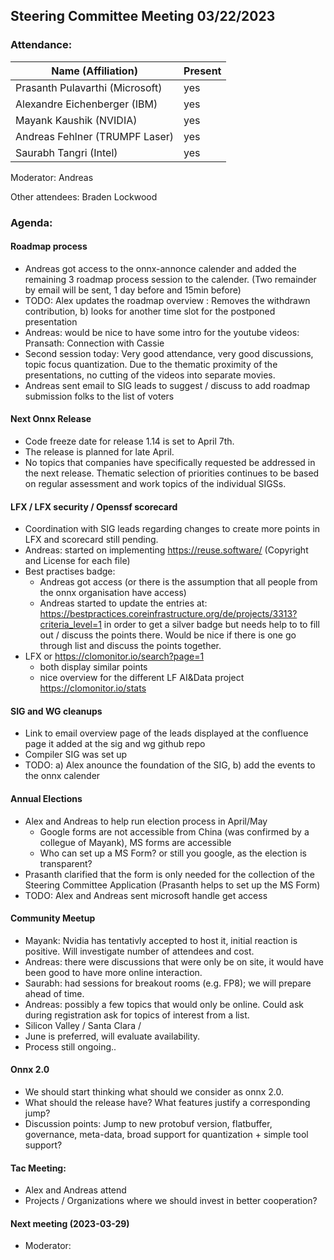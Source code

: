 ## Steering Committee Meeting 03/22/2023

### Attendance:

| Name (Affiliation)              | Present  |
| ------------------------------- | -------- |
| Prasanth Pulavarthi (Microsoft) | yes |
| Alexandre Eichenberger (IBM)    | yes |
| Mayank Kaushik (NVIDIA)         | yes |
| Andreas Fehlner (TRUMPF Laser)  | yes |
| Saurabh Tangri (Intel)          | yes |

Moderator: Andreas

Other attendees: Braden Lockwood

### Agenda:
  
  #### Roadmap process
  - Andreas got access to the onnx-annonce calender and added the remaining 3 roadmap process session to the calender. (Two remainder by email will be sent, 1 day before and 15min before)
  - TODO: Alex updates the roadmap overview : Removes the withdrawn contribution, b) looks for another time slot for the postponed presentation
  - Andreas: would be nice to have some intro for the youtube videos: Pransath: Connection with Cassie 
  - Second session today: Very good attendance, very good discussions, topic focus quantization. Due to the thematic proximity of the presentations, no cutting of the videos into separate movies. 
  - Andreas sent email to SIG leads to suggest / discuss to add roadmap submission folks to the list of voters

  #### Next Onnx Release
  - Code freeze date for release 1.14 is set to April 7th. 
  - The release is planned for late April. 
  - No topics that companies have specifically requested be addressed in the next release. Thematic selection of priorities continues to be based on regular assessment and work topics of the individual SIGSs.  
 
  #### LFX / LFX security / Openssf scorecard
  - Coordination with SIG leads regarding changes to create more points in LFX and scorecard still pending.
  - Andreas: started on implementing https://reuse.software/ (Copyright and License for each file)
  - Best practises badge: 
    - Andreas got access (or there is the assumption that all people from the onnx organisation have access)
    - Andreas started to update the entries at: https://bestpractices.coreinfrastructure.org/de/projects/3313?criteria_level=1 in order to get a silver badge but needs help to to fill out / discuss the points there. Would be nice if there is one go through list and discuss the points together. 
  - LFX or https://clomonitor.io/search?page=1
    - both display similar points
    - nice overview for the different LF AI&Data project https://clomonitor.io/stats

  #### SIG and WG cleanups
  - Link to email overview page of the leads displayed at the confluence page it added at the sig and wg github repo
  - Compiler SIG was set up
  - TODO: a) Alex anounce the foundation of the SIG, b) add the events to the onnx calender

  #### Annual Elections
  - Alex and Andreas to help run election process in April/May
    - Google forms are not accessible from China (was confirmed by a collegue of Mayank), MS forms are accessible
    - Who can set up a MS Form? or still you google, as the election is transparent?
  - Prasanth clarified that the form is only needed for the collection of the Steering Committee Application (Prasanth helps to set up the MS Form) 
  - TODO: Alex and Andreas sent microsoft handle get access
  
  #### Community Meetup
  - Mayank: Nvidia has tentativly accepted to host it, initial reaction is positive. Will investigate number of attendees and cost.
  - Andreas: there were discussions that were only be on site, it would have been good to have more online interaction.
  - Saurabh: had sessions for breakout rooms (e.g. FP8); we will prepare ahead of time.
  - Andreas: possibly a few topics that would only be online. Could ask during registration ask for topics of interest from a list.
  - Silicon Valley / Santa Clara /
  - June is preferred, will evaluate availability.
  - Process still ongoing..
  
  #### Onnx 2.0
  - We should start thinking what should we consider as onnx 2.0. 
  - What should the release have? What features justify a corresponding jump?
  - Discussion points: Jump to new protobuf version, flatbuffer, governance, meta-data, broad support for quantization + simple tool support?  
  
  #### Tac Meeting:
  - Alex and Andreas attend
  - Projects / Organizations where we should invest in better cooperation?
   
  #### Next meeting (2023-03-29)
  - Moderator: 
